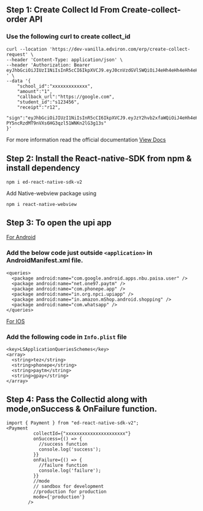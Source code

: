 ## Step 1: Create Collect Id From Create-collect-order API

### Use the following curl to create collect_id

```
curl --location 'https://dev-vanilla.edviron.com/erp/create-collect-request' \
--header 'Content-Type: application/json' \
--header 'Authorization: Bearer eyJhbGciOiJIUzI1NiIsInR5cCI6IkpXVCJ9.eyJ0cnVzdGVlSWQiOiJ4eHh4eHh4eHh4eHh4eCIsIkluZGV4T2ZBcGlLZXkiOjksImlhdCI6MTcxMjU1NzM3OSwiZXhwIjoxNzQ0MTE0OTc5fQ.pi6v80UtWFODc9EH1fh1z7evj7HpLgiMS_uc60EKSHc
' \
--data '{
    "school_id":"xxxxxxxxxxxxx",
    "amount":"1",
    "callback_url":"https://google.com",
    "student_id":"s123456",
    "receipt":"r12",
    "sign":"eyJhbGciOiJIUzI1NiIsInR5cCI6IkpXVCJ9.eyJzY2hvb2xfaWQiOiJ4eHh4eHh4eHh4eHh4IiwiYW1vdW50IjoiMSIsImNhbGxiYWNrX3VybCI6Imh0dHBzOi8vZ29vZ2xlLmNvbSJ9.HC_L8o-PY5ncRzdMT9nVXs6HG3qzl51WNKn2lG3g13s"
}'
```

For more information read the official documentation
[View Docs](https://documenter.getpostman.com/view/22738724/2s9Ykq5zui)

## Step 2: Install the React-native-SDK from npm & install dependency

```
npm i ed-react-native-sdk-v2
```

Add Native-webview package using

```
npm i react-native-webview
```

## Step 3: To open the upi app

<u>For Android </u>

### Add the below code just outside `<application>` in AndroidManifest.xml file.

```
<queries>
  <package android:name="com.google.android.apps.nbu.paisa.user" />
  <package android:name="net.one97.paytm" />
  <package android:name="com.phonepe.app" />
  <package android:name="in.org.npci.upiapp" />
  <package android:name="in.amazon.mShop.android.shopping" />
  <package android:name="com.whatsapp" />
</queries>
```

<u>For IOS</u>

### Add the following code in `Info.plist` file

```
<key>LSApplicationQueriesSchemes</key>
<array>
  <string>tez</string>
  <string>phonepe</string>
  <string>paytm</string>
  <string>gpay</string>
</array>
```

## Step 4: Pass the Collectid along with mode,onSuccess & OnFailure function.

```
import { Payment } from "ed-react-native-sdk-v2";
<Payment
          collectId={"xxxxxxxxxxxxxxxxxxxxxx"}
          onSuccess={() => {
            //success function
            console.log('success');
          }}
          onFailure={() => {
            //failure function
            console.log('failure');
          }}
          //mode
          // sandbox for development
          //production for production
          mode={'production'}
        />
```
